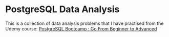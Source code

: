 # PostgreSQL Data Analysis

This is a collection of data analysis problems that I have practised 
from the Udemy course: [PostgreSQL Bootcamp : Go From Beginner to Advanced](https://www.udemy.com/share/103ZWO3@cDCySdaaointMIsTVOlfRWng81t6vJRlF2Jx1Rsnqdz8iJEwqNS7Z6RuQL8dvIpyeg==/)


